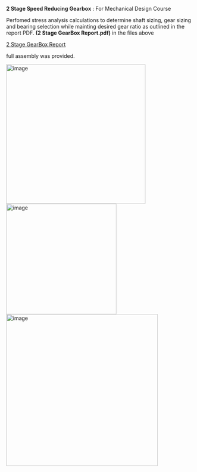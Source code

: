 **2 Stage Speed Reducing Gearbox**
: For Mechanical Design Course 

Perfomed stress analysis calculations to determine shaft sizing, gear sizing and bearing selection while mainting desired gear ratio as outlined in the report PDF.
**(2 Stage GearBox Report.pdf)** in the files above

[2 Stage GearBox Report](<2 Stage Speed Reducing gearbox/2 Stage GearBox Report.pdf>)


full assembly was provided.

<img width="374" alt="image" src="https://github.com/user-attachments/assets/b533ae68-7b8e-4f0a-9ab3-126df62bd82b" />

<img width="296" alt="image" src="https://github.com/user-attachments/assets/5bc428ae-0d8b-45cf-9779-0c8a6ec135ff" />

<img width="407" alt="image" src="https://github.com/user-attachments/assets/4d8ff41a-3fd2-47d6-a6d7-7a751808850d" />

